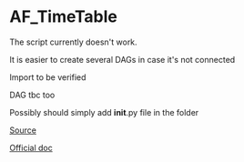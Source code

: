 # AF_TimeTable

The script currently doesn't work.

It is easier to create several DAGs in case it's not connected

Import to be verified

DAG tbc too

Possibly should simply add __init__.py file in the folder

[Source](https://www.astronomer.io/guides/scheduling-in-airflow/)

[Official doc](https://airflow.apache.org/docs/apache-airflow/2.2.0/howto/timetable.html)
